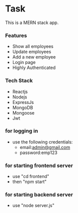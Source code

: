 # Task
This is a MERN stack app. 
### Features
- Show all employees
- Update employees
- Add a new employee
- Login page
- Highly Authenticated
### Tech Stack
- Reactjs
- Nodejs
- ExpressJs
- MongoDB
- Mongoose
- Jwt
### for logging in
- use the following credentials:
  - email:admin@gmail.com
  - password:emp123
### for starting frontend server
- use "cd frontend"
- then "npm start"
### for starting backend server
- use "node server.js"

